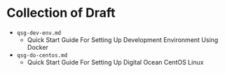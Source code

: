 # Collection of Draft
* ```qsg-dev-env.md```
    * Quick Start Guide For Setting Up Development Environment Using Docker 
* ```qsg-do-centos.md```
    * Quick Start Guide For Setting Up Digital Ocean CentOS Linux
